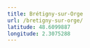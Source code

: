 ```yaml
---
title: Brétigny-sur-Orge
url: /bretigny-sur-orge/
latitude: 48.6099887
longitude: 2.3075288
---
```

